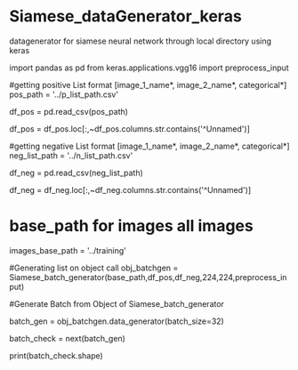 # Siamese_dataGenerator_keras
datagenerator for siamese neural network through local directory using keras

import pandas as pd
from keras.applications.vgg16 import preprocess_input


#getting positive List format [image_1_name*, image_2_name*, categorical*]
pos_path = '../p_list_path.csv'

df_pos = pd.read_csv(pos_path)

df_pos  = df_pos.loc[:,~df_pos.columns.str.contains('^Unnamed')]

#getting negative List format [image_1_name*, image_2_name*, categorical*]
neg_list_path = '../n_list_path.csv'

df_neg = pd.read_csv(neg_list_path)

df_neg  = df_neg.loc[:,~df_neg.columns.str.contains('^Unnamed')]

# base_path for images all images
images_base_path = '../training'

#Generating list on object call
obj_batchgen = Siamese_batch_generator(base_path,df_pos,df_neg,224,224,preprocess_input) 

#Generate Batch from Object of Siamese_batch_generator

batch_gen = obj_batchgen.data_generator(batch_size=32)

batch_check = next(batch_gen)

print(batch_check.shape)
